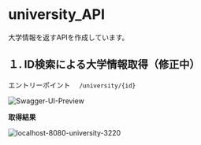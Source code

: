 # university_API

大学情報を返すAPIを作成しています。

## １. ID検索による大学情報取得（修正中）

エントリーポイント　 `/university/{id}`

![Swagger-UI-Preview](https://user-images.githubusercontent.com/105257856/189606220-2a472ad0-b51e-40ac-adcb-16859faff5c2.png)

**取得結果**

![localhost-8080-university-3220](https://user-images.githubusercontent.com/105257856/189606460-0eee52e6-8ef3-466e-b698-6b32a2e1b8e5.png)
